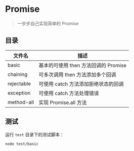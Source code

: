 # Promise

> 一步步自己实现简单的 Promise



## 目录

| 文件名     | 描述                                 |
| ---------- | ------------------------------------ |
| basic      | 基本的可使用 then 方法回调的 Promise |
| chaining   | 可多次调用 then 方法添加多个回调     |
| rejectable | 可使用 catch 方法添加拒绝状态的回调  |
| exception  | 可使用 catch 方法处理错误            |
| method-all | 实现 Promise.all 方法                |



## 测试

运行 `test` 目录下的测试脚本：

```
node test/basic
```


